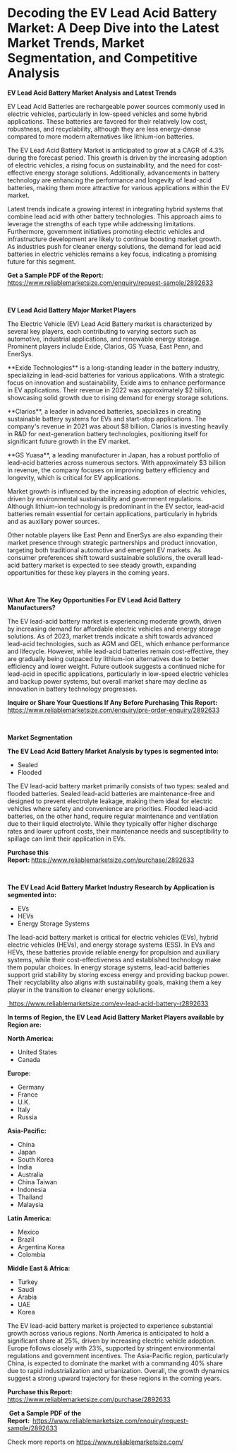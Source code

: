 <p><h1>Decoding the EV Lead Acid Battery Market: A Deep Dive into the Latest Market Trends, Market Segmentation, and Competitive Analysis</h1></p><p><strong>EV Lead Acid Battery Market Analysis and Latest Trends</strong></p>
<p><p>EV Lead Acid Batteries are rechargeable power sources commonly used in electric vehicles, particularly in low-speed vehicles and some hybrid applications. These batteries are favored for their relatively low cost, robustness, and recyclability, although they are less energy-dense compared to more modern alternatives like lithium-ion batteries.</p><p>The EV Lead Acid Battery Market is anticipated to grow at a CAGR of 4.3% during the forecast period. This growth is driven by the increasing adoption of electric vehicles, a rising focus on sustainability, and the need for cost-effective energy storage solutions. Additionally, advancements in battery technology are enhancing the performance and longevity of lead-acid batteries, making them more attractive for various applications within the EV market.</p><p>Latest trends indicate a growing interest in integrating hybrid systems that combine lead acid with other battery technologies. This approach aims to leverage the strengths of each type while addressing limitations. Furthermore, government initiatives promoting electric vehicles and infrastructure development are likely to continue boosting market growth. As industries push for cleaner energy solutions, the demand for lead acid batteries in electric vehicles remains a key focus, indicating a promising future for this segment.</p></p>
<p><strong>Get a Sample PDF of the Report:&nbsp;</strong> <a href="https://www.reliablemarketsize.com/enquiry/request-sample/2892633?utm_campaign=2439&utm_medium=2&utm_source=Github&utm_content=ia&utm_term=15032025&utm_id=ev-lead-acid-battery">https://www.reliablemarketsize.com/enquiry/request-sample/2892633</a></p>
<p>&nbsp;</p>
<p><strong>EV Lead Acid Battery Major Market Players</strong></p>
<p><p>The Electric Vehicle (EV) Lead Acid Battery market is characterized by several key players, each contributing to varying sectors such as automotive, industrial applications, and renewable energy storage. Prominent players include Exide, Clarios, GS Yuasa, East Penn, and EnerSys.</p><p>**Exide Technologies** is a long-standing leader in the battery industry, specializing in lead-acid batteries for various applications. With a strategic focus on innovation and sustainability, Exide aims to enhance performance in EV applications. Their revenue in 2022 was approximately $2 billion, showcasing solid growth due to rising demand for energy storage solutions.</p><p>**Clarios**, a leader in advanced batteries, specializes in creating sustainable battery systems for EVs and start-stop applications. The company's revenue in 2021 was about $8 billion. Clarios is investing heavily in R&D for next-generation battery technologies, positioning itself for significant future growth in the EV market.</p><p>**GS Yuasa**, a leading manufacturer in Japan, has a robust portfolio of lead-acid batteries across numerous sectors. With approximately $3 billion in revenue, the company focuses on improving battery efficiency and longevity, which is critical for EV applications.</p><p>Market growth is influenced by the increasing adoption of electric vehicles, driven by environmental sustainability and government regulations. Although lithium-ion technology is predominant in the EV sector, lead-acid batteries remain essential for certain applications, particularly in hybrids and as auxiliary power sources.</p><p>Other notable players like East Penn and EnerSys are also expanding their market presence through strategic partnerships and product innovation, targeting both traditional automotive and emergent EV markets. As consumer preferences shift toward sustainable solutions, the overall lead-acid battery market is expected to see steady growth, expanding opportunities for these key players in the coming years.</p></p>
<p>&nbsp;</p>
<p><strong>What Are The Key Opportunities For EV Lead Acid Battery Manufacturers?</strong></p>
<p><p>The EV lead-acid battery market is experiencing moderate growth, driven by increasing demand for affordable electric vehicles and energy storage solutions. As of 2023, market trends indicate a shift towards advanced lead-acid technologies, such as AGM and GEL, which enhance performance and lifecycle. However, while lead-acid batteries remain cost-effective, they are gradually being outpaced by lithium-ion alternatives due to better efficiency and lower weight. Future outlook suggests a continued niche for lead-acid in specific applications, particularly in low-speed electric vehicles and backup power systems, but overall market share may decline as innovation in battery technology progresses.</p></p>
<p><strong>Inquire or Share Your Questions If Any Before Purchasing This Report:</strong> <a href="https://www.reliablemarketsize.com/enquiry/pre-order-enquiry/2892633?utm_campaign=2439&utm_medium=2&utm_source=Github&utm_content=ia&utm_term=15032025&utm_id=ev-lead-acid-battery">https://www.reliablemarketsize.com/enquiry/pre-order-enquiry/2892633</a></p>
<p>&nbsp;</p>
<p><strong>Market Segmentation</strong></p>
<p><strong>The EV Lead Acid Battery Market Analysis by types is segmented into:</strong></p>
<p><ul><li>Sealed</li><li>Flooded</li></ul></p>
<p><p>The EV lead-acid battery market primarily consists of two types: sealed and flooded batteries. Sealed lead-acid batteries are maintenance-free and designed to prevent electrolyte leakage, making them ideal for electric vehicles where safety and convenience are priorities. Flooded lead-acid batteries, on the other hand, require regular maintenance and ventilation due to their liquid electrolyte. While they typically offer higher discharge rates and lower upfront costs, their maintenance needs and susceptibility to spillage can limit their application in EVs.</p></p>
<p><strong>Purchase this Report:&nbsp;</strong><a href="https://www.reliablemarketsize.com/purchase/2892633?utm_campaign=2439&utm_medium=2&utm_source=Github&utm_content=ia&utm_term=15032025&utm_id=ev-lead-acid-battery">https://www.reliablemarketsize.com/purchase/2892633</a></p>
<p>&nbsp;</p>
<p><strong>The EV Lead Acid Battery Market Industry Research by Application is segmented into:</strong></p>
<p><ul><li>EVs</li><li>HEVs</li><li>Energy Storage Systems</li></ul></p>
<p><p>The lead-acid battery market is critical for electric vehicles (EVs), hybrid electric vehicles (HEVs), and energy storage systems (ESS). In EVs and HEVs, these batteries provide reliable energy for propulsion and auxiliary systems, while their cost-effectiveness and established technology make them popular choices. In energy storage systems, lead-acid batteries support grid stability by storing excess energy and providing backup power. Their recyclability also aligns with sustainability goals, making them a key player in the transition to cleaner energy solutions.</p></p>
<p><a href="https://www.reliablemarketsize.com/ev-lead-acid-battery-r2892633?utm_campaign=2439&utm_medium=2&utm_source=Github&utm_content=ia&utm_term=15032025&utm_id=ev-lead-acid-battery">&nbsp;https://www.reliablemarketsize.com/ev-lead-acid-battery-r2892633</a></p>
<p><strong>In terms of Region, the EV Lead Acid Battery Market Players available by Region are:</strong></p>
<p>
    <p> <strong> North America: </strong>
        <ul>
            <li>United States</li>
            <li>Canada</li>
        </ul>
        </p> 
    <p> <strong> Europe: </strong>
        <ul>
            <li>Germany</li>
            <li>France</li>
            <li>U.K.</li>
            <li>Italy</li>
            <li>Russia</li>
        </ul>
        </p> 
    <p> <strong> Asia-Pacific: </strong>
        <ul>
            <li>China</li>
            <li>Japan</li>
            <li>South Korea</li>
            <li>India</li>
            <li>Australia</li>
            <li>China Taiwan</li>
            <li>Indonesia</li>
            <li>Thailand</li>
            <li>Malaysia</li>
        </ul>
        </p> 
    <p> <strong> Latin America: </strong>
        <ul>
            <li>Mexico</li>
            <li>Brazil</li>
            <li>Argentina Korea</li>
            <li>Colombia</li>
        </ul>
        </p> 
    <p> <strong> Middle East & Africa: </strong>
        <ul>
            <li>Turkey</li>
            <li>Saudi</li>
            <li>Arabia</li>
            <li>UAE</li>
            <li>Korea</li>
        </ul>
    </p>
    </p>
<p><p>The EV lead-acid battery market is projected to experience substantial growth across various regions. North America is anticipated to hold a significant share at 25%, driven by increasing electric vehicle adoption. Europe follows closely with 23%, supported by stringent environmental regulations and government incentives. The Asia-Pacific region, particularly China, is expected to dominate the market with a commanding 40% share due to rapid industrialization and urbanization. Overall, the growth dynamics suggest a strong upward trajectory for these regions in the coming years.</p></p>
<p><strong>Purchase this Report: </strong><a href="https://www.reliablemarketsize.com/purchase/2892633?utm_campaign=2439&utm_medium=2&utm_source=Github&utm_content=ia&utm_term=15032025&utm_id=ev-lead-acid-battery">https://www.reliablemarketsize.com/purchase/2892633</a></p>
<p>&nbsp;<strong>Get a Sample PDF of the Report:&nbsp;&nbsp;</strong><a href="https://www.reliablemarketsize.com/enquiry/request-sample/2892633?utm_campaign=2439&utm_medium=2&utm_source=Github&utm_content=ia&utm_term=15032025&utm_id=ev-lead-acid-battery">https://www.reliablemarketsize.com/enquiry/request-sample/2892633</a></p>
<p><strong></strong></p>
<p>Check more reports on <a href="https://www.reliablemarketsize.com/?utm_campaign=2439&utm_medium=2&utm_source=Github&utm_content=ia&utm_term=15032025&utm_id=ev-lead-acid-battery">https://www.reliablemarketsize.com/</a></p>